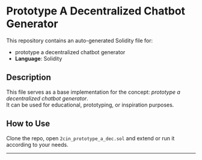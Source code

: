 # Prototype A Decentralized Chatbot Generator

This repository contains an auto-generated Solidity file for:

- prototype a decentralized chatbot generator
- **Language**: Solidity

## Description

This file serves as a base implementation for the concept: *prototype a decentralized chatbot generator*.  
It can be used for educational, prototyping, or inspiration purposes.

## How to Use

Clone the repo, open `2cin_prototype_a_dec.sol` and extend or run it according to your needs.

---


